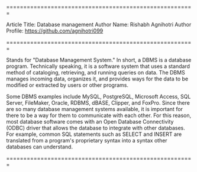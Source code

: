 =======================================================

Article Title: Database management
Author Name: Rishabh Agnihotri
Author Profile: <https://github.com/agnihotri099>




=======================================================




Stands for "Database Management System." In short, a DBMS is a database program. Technically speaking, it is a software system that uses a standard method of cataloging, retrieving, and running queries on data. The DBMS manages incoming data, organizes it, and provides ways for the data to be modified or extracted by users or other programs.

Some DBMS examples include MySQL, PostgreSQL, Microsoft Access, SQL Server, FileMaker, Oracle, RDBMS, dBASE, Clipper, and FoxPro. Since there are so many database management systems available, it is important for there to be a way for them to communicate with each other. For this reason, most database software comes with an Open Database Connectivity (ODBC) driver that allows the database to integrate with other databases. For example, common SQL statements such as SELECT and INSERT are translated from a program's proprietary syntax into a syntax other databases can understand.


=======================================================